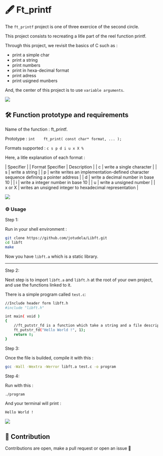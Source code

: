 # 🖋️ Ft_printf

The `ft_printf` project is one of three exercice of the second circle.

This project consists to recreating a litle part of the reel function printf.

Through this project, we revisit the basics of C such as :
- print a simple char
- print a string
- print numbers
- print in hexa-decimal format
- print adress
- print usigned munbers

And, the center of this project is to use `variable arguments`.

![](https://raw.githubusercontent.com/andreasbm/readme/master/assets/lines/rainbow.png)

## 🛠️ Function prototype and requirements

Name of the function : ft_printf.

Prototype : `int    ft_print( const char* format, ... );`

Formats supported : `c s p d i u x X %`

Here, a litle explanation of each format :

| Specifier |
| Format Specifier | Description |
| c | write a single character |
| s | write a string |
| p | write writes an implementation-defined character sequence defining a pointer address |
| d | write a decimal number in base 10 |
| i | write a integer number in base 10 |
| u | write a unsigned number |
| x or X | writes an unsigned integer to hexadecimal representation |

![](https://raw.githubusercontent.com/andreasbm/readme/master/assets/lines/rainbow.png)

### ⚙️ Usage

Step 1:

Run in your shell environment :
```bash
git clone https://github.com/jotudela/Libft.git
cd libft
make
```
Now you have `libft.a` which is a static library.

---

Step 2:

Next step is to import `libft.a` and `libft.h` at the root of your own project, and use
the functions linked to it.

There is a simple program called `test.c`:

```bash
//Include header form libft.h
#include "libft.h"

int main( void )
{
    //ft_putstr_fd is a function which take a string and a file descriptor as arguments.
    ft_putstr_fd("Hello World !", 1);
    return 0;
}
```

Step 3:

Once the file is builded, compile it with this :
```bash
gcc -Wall -Wextra -Werror libft.a test.c -o program
```

Step 4:

Run with this :
```bash
./program
```

And your terminal will print :
```bash
Hello World !
```

![](https://raw.githubusercontent.com/andreasbm/readme/master/assets/lines/rainbow.png)

## 🤝 Contribution
Contributions are open, make a pull request or open an issue 🚀
